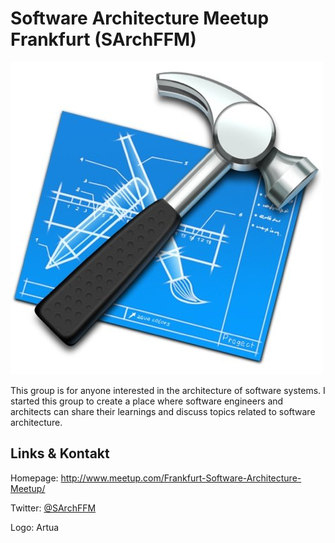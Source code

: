 # Software Architecture Meetup Frankfurt (SArchFFM)
![Software Architecture Meetup Frankfurt](./softwarearchitecture.logo.png)

This group is for anyone interested in the architecture of software systems. I started this group to create a place where software engineers and architects can share their learnings and discuss topics related to software architecture.


## Links &amp; Kontakt

Homepage: <http://www.meetup.com/Frankfurt-Software-Architecture-Meetup/>



Twitter: [@SArchFFM](https://twitter.com/@SArchFFM)







Logo: Artua

